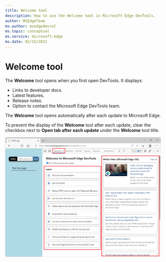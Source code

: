 ```yaml
---
title: Welcome tool
description: How to use the Welcome tool in Microsoft Edge DevTools.
author: MSEdgeTeam
ms.author: msedgedevrel
ms.topic: conceptual
ms.service: microsoft-edge
ms.date: 02/15/2022
---
```

# Welcome tool

The **Welcome** tool opens when you first open DevTools.  It displays:

*  Links to developer docs.
*  Latest features.
*  Release notes.
*  Option to contact the Microsoft Edge DevTools team.

The **Welcome** tool opens automatically after each update to Microsoft Edge.

To prevent the display of the **Welcome** tool after each update, clear the checkbox next to **Open tab after each update** under the **Welcome** tool title.

![The Welcome tool in Microsoft Edge DevTools](./welcome-tool-images/welcome-tool.png)
